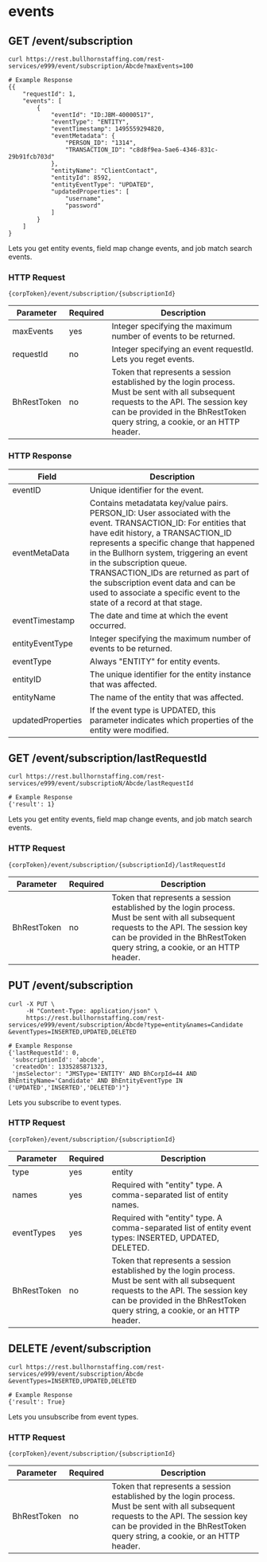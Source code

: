 # events

## <span class="tag">GET</span> /event/subscription

``` shell
curl https://rest.bullhornstaffing.com/rest-services/e999/event/subscription/Abcde?maxEvents=100

# Example Response
{{
    "requestId": 1,
    "events": [
        {
            "eventId": "ID:JBM-40000517",
            "eventType": "ENTITY",
            "eventTimestamp": 1495559294820,
            "eventMetadata": {
                "PERSON_ID": "1314",
                "TRANSACTION_ID": "c8d8f9ea-5ae6-4346-831c-29b91fcb703d"
            },
            "entityName": "ClientContact",
            "entityId": 8592,
            "entityEventType": "UPDATED",
            "updatedProperties": [
                "username",
                "password"
            ]
        }
    ]
}
```

Lets you get entity events, field map change events, and job match search events.

### HTTP Request

`{corpToken}/event/subscription/{subscriptionId}`

Parameter | Required | Description
------ | -------- | -----
maxEvents | yes | Integer specifying the maximum number of events to be returned.
requestId | no | Integer specifying an event requestId. Lets you reget events.
BhRestToken | no | Token that represents a session established by the login process. Must be sent with all subsequent requests to the API. The session key can be provided in the BhRestToken query string, a cookie, or an HTTP header.

### HTTP Response

Field | Description
------ | -----
eventID | Unique identifier for the event.
eventMetaData | Contains metadatata key/value pairs. PERSON_ID: User associated with the event. TRANSACTION_ID: For entities that have edit history, a TRANSACTION_ID represents a specific change that happened in the Bullhorn system, triggering an event in the subscription queue. TRANSACTION_IDs are returned as part of the subscription event data and can be used to associate a specific event to the state of a record at that stage.
eventTimestamp |The date and time at which the event occurred.
entityEventType | Integer specifying the maximum number of events to be returned.
eventType | Always "ENTITY" for entity events.
entityID | The unique identifier for the entity instance that was affected.
entityName | The name of the entity that was affected.
updatedProperties | If the event type is UPDATED, this parameter indicates which properties of the entity were modified.

## <span class="tag">GET</span> /event/subscription/lastRequestId

``` shell
curl https://rest.bullhornstaffing.com/rest-services/e999/event/subscriptioN/Abcde/lastRequestId

# Example Response
{'result': 1}
```

Lets you get entity events, field map change events, and job match search events.

### HTTP Request

`{corpToken}/event/subscription/{subscriptionId}/lastRequestId`

Parameter | Required | Description
------ | -------- | -----
BhRestToken | no | Token that represents a session established by the login process. Must be sent with all subsequent requests to the API. The session key can be provided in the BhRestToken query string, a cookie, or an HTTP header. 

## <span class="tag">PUT</span> /event/subscription

``` shell
curl -X PUT \
     -H "Content-Type: application/json" \
     https://rest.bullhornstaffing.com/rest-services/e999/event/subscription/Abcde?type=entity&names=Candidate
&eventTypes=INSERTED,UPDATED,DELETED

# Example Response
{'lastRequestId': 0,
 'subscriptionId': 'abcde',
 'createdOn': 1335285871323,
 'jmsSelector': "JMSType='ENTITY' AND BhCorpId=44 AND BhEntityName='Candidate' AND BhEntityEventType IN ('UPDATED','INSERTED','DELETED')"}

```

Lets you subscribe to event types.

### HTTP Request

`{corpToken}/event/subscription/{subscriptionId}`

Parameter | Required | Description
------ | -------- | -----
type | yes | entity | fieldMapChange | jobMatchSearch.
names | yes | Required with "entity" type. A comma-separated list of entity names.
eventTypes | yes | Required with "entity" type. A comma-separated list of entity event types: INSERTED, UPDATED, DELETED.
BhRestToken | no | Token that represents a session established by the login process. Must be sent with all subsequent requests to the API. The session key can be provided in the BhRestToken query string, a cookie, or an HTTP header.

## <span class="tag">DELETE</span> /event/subscription

``` shell
curl https://rest.bullhornstaffing.com/rest-services/e999/event/subscription/Abcde
&eventTypes=INSERTED,UPDATED,DELETED

# Example Response
{'result': True}

```

Lets you unsubscribe from event types.

### HTTP Request

`{corpToken}/event/subscription/{subscriptionId}`

Parameter | Required | Description
------ | -------- | -----
BhRestToken | no | Token that represents a session established by the login process. Must be sent with all subsequent requests to the API. The session key can be provided in the BhRestToken query string, a cookie, or an HTTP header.
